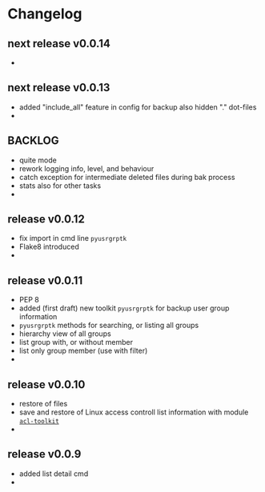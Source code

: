 
# Changelog

## next release v0.0.14

-


## next release v0.0.13

- added "include_all" feature in config for backup also hidden "." dot-files
- 


## BACKLOG

- quite mode
- rework logging info, level, and behaviour
- catch exception for intermediate deleted files during bak process
- stats also for other tasks
- 


## release v0.0.12

- fix import in cmd line `pyusrgrptk`
- Flake8 introduced
- 

## release v0.0.11

- PEP 8
- added (first draft) new toolkit `pyusrgrptk` for backup user group information
- `pyusrgrptk` methods for searching, or listing all groups
- hierarchy view of all groups 
- list group with, or without member
- list only group member (use with filter)
-

## release v0.0.10

- restore of files
- save and restore of Linux access controll list information with module
 [`acl-toolkit`](https://github.com/kr-g/pybcpy/tree/master/pyacltk)
- 

## release v0.0.9

- added list detail cmd
-

